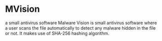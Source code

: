 # MVision
a small antivirus software
Malware Vision is small antivirus software where a user scans the file automatically to detect any malware hidden in the file or not. It makes use of SHA-256 hashing algorithm.
